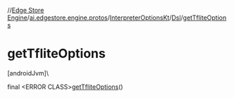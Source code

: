 //[Edge Store Engine](../../../../index.md)/[ai.edgestore.engine.protos](../../index.md)/[InterpreterOptionsKt](../index.md)/[Dsl](index.md)/[getTfliteOptions](get-tflite-options.md)

# getTfliteOptions

[androidJvm]\

final &lt;ERROR CLASS&gt;[getTfliteOptions](get-tflite-options.md)()
